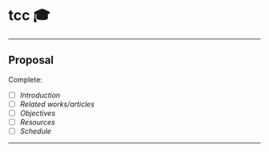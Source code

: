# tcc :mortar_board:

---

## Proposal

Complete:

- [ ] *Introduction*
- [ ] *Related works/articles*
- [ ] *Objectives*
- [ ] *Resources*
- [ ] *Schedule*

---
